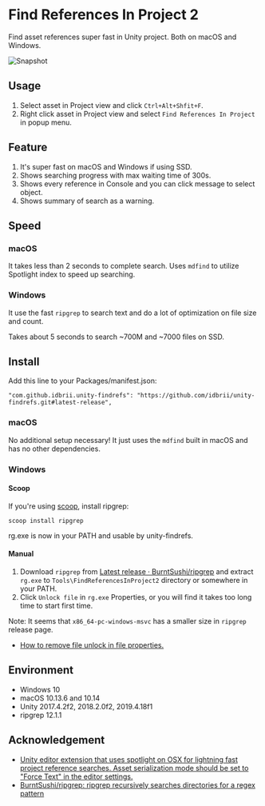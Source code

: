 # Find References In Project 2

Find asset references super fast in Unity project. Both on macOS and Windows.

![Snapshot](https://user-images.githubusercontent.com/43559/106349160-9af4c300-6280-11eb-88e9-23db004026f6.png)

## Usage

1. Select asset in Project view and click `Ctrl+Alt+Shfit+F`.
2. Right click asset in Project view and select `Find References In Project` in popup menu.

## Feature

1. It's super fast on macOS and Windows if using SSD.
1. Shows searching progress with max waiting time of 300s.
2. Shows every reference in Console and you can click message to select object.
3. Shows summary of search as a warning.

## Speed

### macOS

It takes less than 2 seconds to complete search. Uses `mdfind` to utilize Spotlight index to speed up searching.

### Windows

It use the fast `ripgrep` to search text and do a lot of optimization on file size and count.

Takes about 5 seconds to search ~700M and ~7000 files on SSD.

## Install

Add this line to your Packages/manifest.json:

    "com.github.idbrii.unity-findrefs": "https://github.com/idbrii/unity-findrefs.git#latest-release",

### macOS

No additional setup necessary! It just uses the `mdfind` built in macOS and has no other dependencies.

### Windows

#### Scoop

If you're using [scoop](https://scoop.sh/), install ripgrep:

```
scoop install ripgrep
```

rg.exe is now in your PATH and usable by unity-findrefs.


#### Manual

1. Download `ripgrep` from [Latest release · BurntSushi/ripgrep](https://github.com/BurntSushi/ripgrep/releases/latest) and extract `rg.exe` to `Tools\FindReferencesInProject2` directory or somewhere in your PATH.
2. Click `Unlock file` in `rg.exe` Properties, or you will find it takes too long time to start first time.

Note: It seems that `x86_64-pc-windows-msvc` has a smaller size in `ripgrep` release page.

- [How to remove file unlock in file properties.](https://social.technet.microsoft.com/Forums/en-US/086b25dd-803e-47cd-b2a6-8086c529577d/how-to-remove-file-unlock-in-file-properties?forum=winserverGP)

## Environment

- Windows 10
- macOS 10.13.6 and 10.14
- Unity 2017.4.2f2, 2018.2.0f2, 2019.4.18f1
- ripgrep 12.1.1


## Acknowledgement

- [Unity editor extension that uses spotlight on OSX for lightning fast project reference searches. Asset serialization mode should be set to "Force Text" in the editor settings.](https://gist.github.com/jringrose/617d4cba87757591ce28)
- [BurntSushi/ripgrep: ripgrep recursively searches directories for a regex pattern](https://github.com/BurntSushi/ripgrep)
